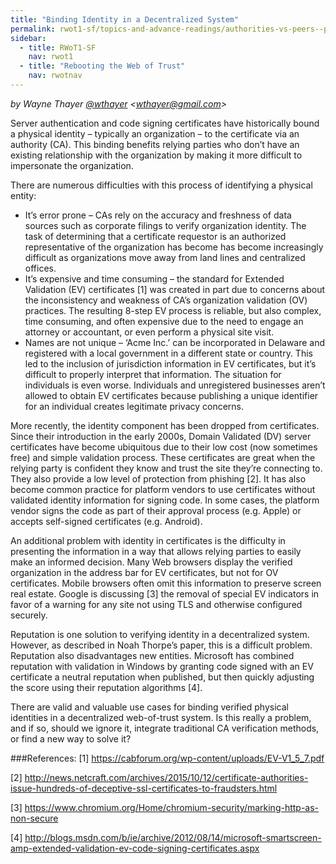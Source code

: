 ```yaml
---
title: "Binding Identity in a Decentralized System"
permalink: rwot1-sf/topics-and-advance-readings/authorities-vs-peers--pain-points-in-security/
sidebar:
  - title: RWoT1-SF
    nav: rwot1
  - title: "Rebooting the Web of Trust"
    nav: rwotnav
---
```



*by Wayne Thayer [@wthayer](https://twitter.com/wthayer) \<wthayer@gmail.com\>*

Server authentication and code signing certificates have historically bound a physical identity – typically an organization – to the certificate via an authority (CA). This binding benefits relying parties who don’t have an existing relationship with the organization by making it more difficult to impersonate the organization.

There are numerous difficulties with this process of identifying a physical entity:
+	It’s error prone – CAs rely on the accuracy and freshness of data sources such as corporate filings to verify organization identity. The task of determining that a certificate requestor is an authorized representative of the organization has become has become increasingly difficult as organizations move away from land lines and centralized offices.
+	It’s expensive and time consuming – the standard for Extended Validation (EV) certificates [1] was created in part due to concerns about the inconsistency and weakness of CA’s organization validation (OV) practices. The resulting 8-step EV process is reliable, but also complex, time consuming, and often expensive due to the need to engage an attorney or accountant, or even perform a physical site visit. 
+	Names are not unique – ‘Acme Inc.’ can be incorporated in Delaware and registered with a local government in a different state or country. This led to the inclusion of jurisdiction information in EV certificates, but it’s difficult to properly interpret that information. The situation for individuals is even worse. Individuals and unregistered businesses aren’t allowed to obtain EV certificates because publishing a unique identifier for an individual creates legitimate privacy concerns.

More recently, the identity component has been dropped from certificates. Since their introduction in the early 2000s, Domain Validated (DV) server certificates have become ubiquitous due to their low cost (now sometimes free) and simple validation process. These certificates are great when the relying party is confident they know and trust the site they’re connecting to. They also provide a low level of protection from phishing [2]. It has also become common practice for platform vendors to use certificates without validated identity information for signing code. In some cases, the platform vendor signs the code as part of their approval process (e.g. Apple) or accepts self-signed certificates (e.g. Android).

An additional problem with identity in certificates is the difficulty in presenting the information in a way that allows relying parties to easily make an informed decision. Many Web browsers display the verified organization in the address bar for EV certificates, but not for OV certificates. Mobile browsers often omit this information to preserve screen real estate. Google is discussing [3] the removal of special EV indicators in favor of a warning for any site not using TLS and otherwise configured securely.

Reputation is one solution to verifying identity in a decentralized system. However, as described in Noah Thorpe’s paper, this is a difficult problem. Reputation also disadvantages new entities. Microsoft has combined reputation with validation in Windows by granting code signed with an EV certificate a neutral reputation when published, but then quickly adjusting the score using their reputation algorithms [4].

There are valid and valuable use cases for binding verified physical identities in a decentralized web-of-trust system. Is this really a problem, and if so, should we ignore it, integrate traditional CA verification methods, or find a new way to solve it?

###References:
[1] https://cabforum.org/wp-content/uploads/EV-V1_5_7.pdf

[2] http://news.netcraft.com/archives/2015/10/12/certificate-authorities-issue-hundreds-of-deceptive-ssl-certificates-to-fraudsters.html

[3] https://www.chromium.org/Home/chromium-security/marking-http-as-non-secure

[4] http://blogs.msdn.com/b/ie/archive/2012/08/14/microsoft-smartscreen-amp-extended-validation-ev-code-signing-certificates.aspx
